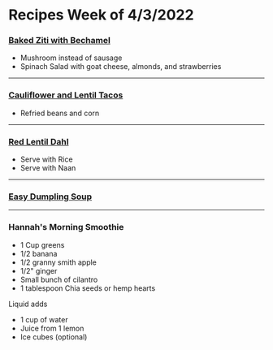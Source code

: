 # Recipes Week of 4/3/2022

### [Baked Ziti with Bechamel](./BakedZitiWithBechamel.md)

- Mushroom instead of sausage
- Spinach Salad with goat cheese, almonds, and strawberries

---

### [Cauliflower and Lentil Tacos](./RoastedCauliflowerandLentilTacos.md)

- Refried beans and corn

---

### [Red Lentil Dahl](https://www.noracooks.com/red-lentil-dahl/)

- Serve with Rice
- Serve with Naan

---

### [Easy Dumpling Soup](https://themodernproper.com/easy-dumpling-soup)

---

### Hannah's Morning Smoothie

- 1 Cup greens
- 1/2 banana
- 1/2 granny smith apple
- 1/2" ginger
- Small bunch of cilantro
- 1 tablespoon Chia seeds or hemp hearts

Liquid adds
- 1 cup of water
- Juice from 1 lemon
- Ice cubes (optional)
